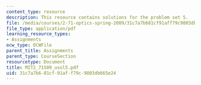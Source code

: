 ```yaml
---
content_type: resource
description: This resource contains solutions for the problem set 5.
file: /media/courses/2-71-optics-spring-2009/31c7a7b681cf91aff79c9803db665e24_MIT2_71S09_usol5.pdf
file_type: application/pdf
learning_resource_types:
- Assignments
ocw_type: OCWFile
parent_title: Assignments
parent_type: CourseSection
resourcetype: Document
title: MIT2_71S09_usol5.pdf
uid: 31c7a7b6-81cf-91af-f79c-9803db665e24
---
```

